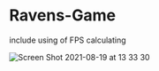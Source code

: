 # Ravens-Game

include using of FPS calculating

![Screen Shot 2021-08-19 at 13 33 30](https://user-images.githubusercontent.com/84512960/130054357-c2495398-1a8f-49e2-a002-dd2f44e6966f.png)

